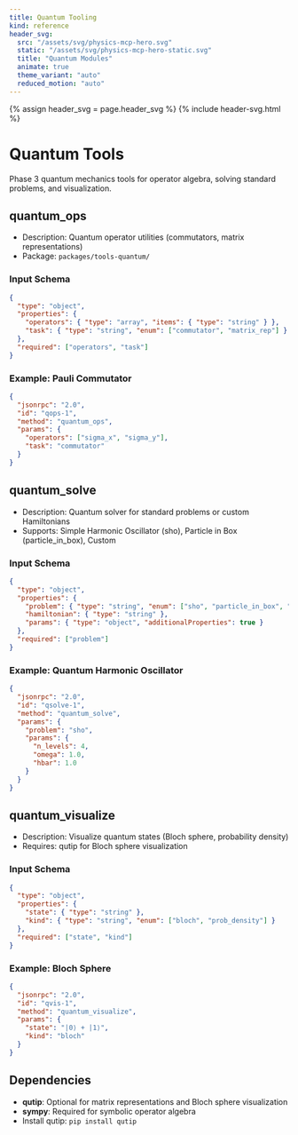 ```yaml
---
title: Quantum Tooling
kind: reference
header_svg:
  src: "/assets/svg/physics-mcp-hero.svg"
  static: "/assets/svg/physics-mcp-hero-static.svg"
  title: "Quantum Modules"
  animate: true
  theme_variant: "auto"
  reduced_motion: "auto"
---
```


{% assign header_svg = page.header_svg %}
{% include header-svg.html %}

# Quantum Tools

Phase 3 quantum mechanics tools for operator algebra, solving standard problems, and visualization.

## quantum_ops

- Description: Quantum operator utilities (commutators, matrix representations)
- Package: `packages/tools-quantum/`

### Input Schema
```json
{
  "type": "object",
  "properties": {
    "operators": { "type": "array", "items": { "type": "string" } },
    "task": { "type": "string", "enum": ["commutator", "matrix_rep"] }
  },
  "required": ["operators", "task"]
}
```

### Example: Pauli Commutator
```json
{
  "jsonrpc": "2.0",
  "id": "qops-1", 
  "method": "quantum_ops",
  "params": {
    "operators": ["sigma_x", "sigma_y"],
    "task": "commutator"
  }
}
```

## quantum_solve

- Description: Quantum solver for standard problems or custom Hamiltonians
- Supports: Simple Harmonic Oscillator (sho), Particle in Box (particle_in_box), Custom

### Input Schema
```json
{
  "type": "object",
  "properties": {
    "problem": { "type": "string", "enum": ["sho", "particle_in_box", "custom"] },
    "hamiltonian": { "type": "string" },
    "params": { "type": "object", "additionalProperties": true }
  },
  "required": ["problem"]
}
```

### Example: Quantum Harmonic Oscillator
```json
{
  "jsonrpc": "2.0",
  "id": "qsolve-1",
  "method": "quantum_solve", 
  "params": {
    "problem": "sho",
    "params": {
      "n_levels": 4,
      "omega": 1.0,
      "hbar": 1.0
    }
  }
}
```

## quantum_visualize

- Description: Visualize quantum states (Bloch sphere, probability density)
- Requires: qutip for Bloch sphere visualization

### Input Schema
```json
{
  "type": "object",
  "properties": {
    "state": { "type": "string" },
    "kind": { "type": "string", "enum": ["bloch", "prob_density"] }
  },
  "required": ["state", "kind"]
}
```

### Example: Bloch Sphere
```json
{
  "jsonrpc": "2.0",
  "id": "qvis-1",
  "method": "quantum_visualize",
  "params": {
    "state": "|0⟩ + |1⟩",
    "kind": "bloch"
  }
}
```

## Dependencies

- **qutip**: Optional for matrix representations and Bloch sphere visualization
- **sympy**: Required for symbolic operator algebra
- Install qutip: `pip install qutip`


